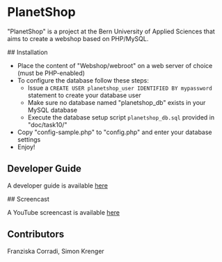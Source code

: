 # PlanetShop

"PlanetShop" is a project at the Bern University of Applied Sciences that aims to create a webshop based on PHP/MySQL.

## Installation

* Place the content of "Webshop/webroot" on a web server of choice (must be PHP-enabled)
* To configure the database follow these steps:
    * Issue a `CREATE USER planetshop_user IDENTIFIED BY mypassword` statement to create your database user
    * Make sure no database named "planetshop\_db" exists in your MySQL database
    * Execute the database setup script `planetshop_db.sql` provided in "doc/task10/"
* Copy "config-sample.php" to "config.php" and enter your database settings
* Enjoy!

## Developer Guide

A developer guide is available [here](Webshop/doc/DEVELOPER_GUIDE.md)

## Screencast

A YouTube screencast is available [here](https://www.youtube.com/watch?v=noSKJLRyyBY)

## Contributors

Franziska Corradi, Simon Krenger

